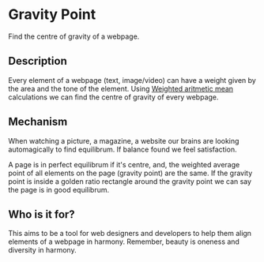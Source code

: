# Gravity Point

Find the centre of gravity of a webpage.

## Description

Every element of a webpage (text, image/video) can have a weight given by the area and the tone of the element.
Using [Weighted aritmetic mean](http://en.wikipedia.org/wiki/Weighted_arithmetic_mean) calculations we can find the centre of gravity of every webpage.

## Mechanism

When watching a picture, a magazine, a website our brains are looking automagically to find equilibrum. If balance found we feel satisfaction.

A page is in perfect equilibrum if it's centre, and, the weighted average point of all elements on the page (gravity point) are the same.
If the gravity point is inside a golden ratio rectangle around the gravity point we can say the page is in good equilibrum.


## Who is it for?

This aims to be a tool for web designers and developers to help them align elements of a webpage in harmony.
Remember, beauty is oneness and diversity in harmony.